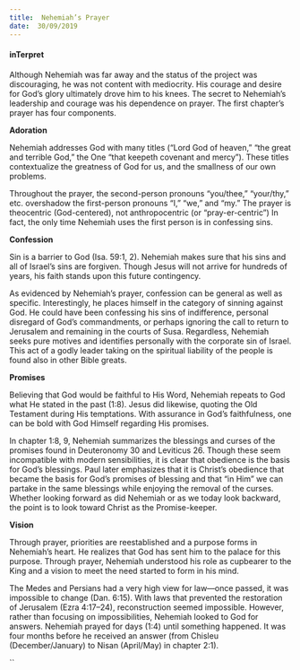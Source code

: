 ```yaml
---
title:  Nehemiah’s Prayer
date:  30/09/2019
---
```


#### inTerpret

Although Nehemiah was far away and the status of the project was discouraging, he was not content with mediocrity. His courage and desire for God’s glory ultimately drove him to his knees. The secret to Nehemiah’s leadership and courage was his dependence on prayer. The first chapter’s prayer has four components.

**Adoration**

Nehemiah addresses God with many titles (“Lord God of heaven,” “the great and terrible God,” the One “that keepeth covenant and mercy”). These titles contextualize the greatness of God for us, and the smallness of our own problems.

Throughout the prayer, the second-person pronouns “you/thee,” “your/thy,” etc. overshadow the first-person pronouns “I,” “we,” and “my.” The prayer is theocentric (God-centered), not anthropocentric (or “pray-er-centric”) In fact, the only time Nehemiah uses the first person is in confessing sins.

**Confession**

Sin is a barrier to God (Isa. 59:1, 2). Nehemiah makes sure that his sins and all of Israel’s sins are forgiven. Though Jesus will not arrive for hundreds of years, his faith stands upon this future contingency.

As evidenced by Nehemiah’s prayer, confession can be general as well as specific. Interestingly, he places himself in the category of sinning against God. He could have been confessing his sins of indifference, personal disregard of God’s commandments, or perhaps ignoring the call to return to Jerusalem and remaining in the courts of Susa. Regardless, Nehemiah seeks pure motives and identifies personally with the corporate sin of Israel. This act of a godly leader taking on the spiritual liability of the people is found also in other Bible greats.

**Promises**

Believing that God would be faithful to His Word, Nehemiah repeats to God what He stated in the past (1:8). Jesus did likewise, quoting the Old Testament during His temptations. With assurance in God’s faithfulness, one can be bold with God Himself regarding His promises.

In chapter 1:8, 9, Nehemiah summarizes the blessings and curses of the promises found in Deuteronomy 30 and Leviticus 26. Though these seem incompatible with modern sensibilities, it is clear that obedience is the basis for God’s blessings. Paul later emphasizes that it is Christ’s obedience that became the basis for God’s promises of blessing and that “in Him” we can partake in the same blessings while enjoying the removal of the curses. Whether looking forward as did Nehemiah or as we today look backward, the point is to look toward Christ as the Promise-keeper.

**Vision**

Through prayer, priorities are reestablished and a purpose forms in Nehemiah’s heart. He realizes that God has sent him to the palace for this purpose. Through prayer, Nehemiah understood his role as cupbearer to the King and a vision to meet the need started to form in his mind.

The Medes and Persians had a very high view for law—once passed, it was impossible to change (Dan. 6:15). With laws that prevented the restoration of Jerusalem (Ezra 4:17–24), reconstruction seemed impossible. However, rather than focusing on impossibilities, Nehemiah looked to God for answers. Nehemiah prayed for days (1:4) until something happened. It was four months before he received an answer (from Chisleu (December/January) to Nisan (April/May) in chapter 2:1).

``